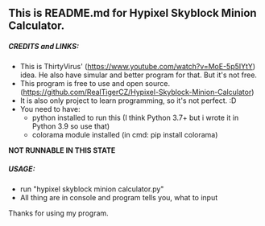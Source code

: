 ## This is README.md for Hypixel Skyblock Minion Calculator.

##### CREDITS and LINKS:
  - This is ThirtyVirus' (https://www.youtube.com/watch?v=MoE-5p5IYtY) idea. 
    He also have simular and better program for that. But it's not free.
  - This program is free to use and open source. (https://github.com/RealTigerCZ/Hypixel-Skyblock-Minion-Calculator)
  - It is also only project to learn programming, so it's not perfect. :D 
  - You need to have:
	- python installed to run this (I think Python 3.7+ but i wrote it in Python 3.9 so use that)
	- colorama module installed (in cmd: pip install colorama)


**NOT RUNNABLE IN THIS STATE**
##### USAGE:
  - run "hypixel skyblock minion calculator.py"
  - All thing are in console and program tells you, what to input

Thanks for using my program.